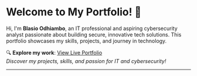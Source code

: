 # Welcome to My Portfolio! 🚀

Hi, I'm **Blasio Odhiambo**, an IT professional and aspiring cybersecurity analyst passionate about building secure, innovative tech solutions. This portfolio showcases my skills, projects, and journey in technology.

🔍 **Explore my work**: [View Live Portfolio](https://bblasio.github.io/My-Portfolio/)  
*Discover my projects, skills, and passion for IT and cybersecurity!*

---
